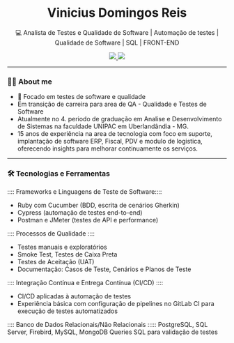 <h1 align="center">Vinicius Domingos Reis</h1>
<p align="center">💻 Analista de Testes e Qualidade de Software | Automação de testes | Qualidade de Software | SQL | FRONT-END</p>

<p align="center">
  <a href="[https://linkedin.com/in/seu-perfil](https://www.linkedin.com/in/vinicius-domingos-reis-377157198/)">
    <img src="https://img.shields.io/badge/LinkedIn-0077B5?style=flat&logo=linkedin&logoColor=white" />
  </a>
  <a href="mailto:viniciusdomingosreis@hotmail.com">
    <img src="https://img.shields.io/badge/Email-D14836?style=flat&logo=gmail&logoColor=white" />
  </a>
</p>

---

### 🧑‍💻 About me
- 🧪 Focado em testes de software e qualidade
-  Em transição de carreira para area de QA - Qualidade e Testes de Software
-  Atualmente no 4. periodo de graduação em Analise e Desenvolvimento de Sistemas na faculdade UNIPAC em Uberlandândia - MG.
-  15 anos de experiência na area de tecnologia com foco em suporte, implantação de software ERP, Fiscal, PDV e modulo de logistica, oferecendo insights para melhorar continuamente os serviços.
---

### 🛠️ Tecnologias e Ferramentas

:::: Frameworks e Linguagens de Teste de Software::::
- Ruby com Cucumber (BDD, escrita de cenários Gherkin)
- Cypress (automação de testes end-to-end)
- Postman e JMeter (testes de API e performance)

:::: Processos de Qualidade ::::
- Testes manuais e exploratórios
- Smoke Test, Testes de Caixa Preta
- Testes de Aceitação (UAT)
- Documentação: Casos de Teste, Cenários e Planos de Teste

:::: Integração Contínua e Entrega Contínua (CI/CD) ::::
- CI/CD aplicadas à automação de testes
- Experiência básica com configuração de pipelines no GitLab CI para execução de testes automatizados

:::: Banco de Dados Relacionais/Não Relacionais :::::
PostgreSQL, SQL Server, Firebird, MySQL, MongoDB
Queries SQL para validação de testes
